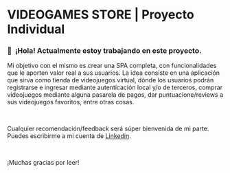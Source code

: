 # **VIDEOGAMES STORE** | Proyecto Individual

<h3> 🙂 &nbsp;¡Hola! Actualmente estoy trabajando en este proyecto.</h3>
<p>Mi objetivo con el mismo es crear una SPA completa, con funcionalidades que le aporten valor real a sus usuarios. La idea consiste en una aplicación que sirva como tienda de videojuegos virtual, dónde los usuarios podrán registrarse e ingresar mediante autenticación local y/o de terceros, comprar videojuegos mediante alguna pasarela de pagos, dar puntuacione/reviews a sus videojuegos favoritos, entre otras cosas.</p>

</br>
<p>Cualquier recomendación/feedback será súper bienvenida de mi parte. Puedes escribirme a mi cuenta de <a href="https://www.linkedin.com/in/santiocampo/" target="_blank">Linkedin</a>.</p> 
</br>
<p> ¡Muchas gracias por leer!</p>

